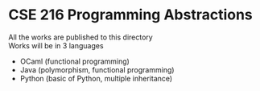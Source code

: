 # CSE 216 Programming Abstractions
All the works are published to this directory <br />
Works will be in 3 languages
- OCaml (functional programming)
- Java (polymorphism, functional programming)
- Python (basic of Python, multiple inheritance)